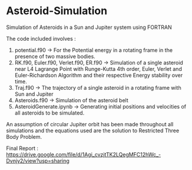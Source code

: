 # Asteroid-Simulation
Simulation of Asteroids in a Sun and Jupiter system using FORTRAN

The code included involves :

1) potential.f90 -> For the Potential energy in a rotating frame in the presence of two massive bodies.
2) RK.f90, Euler.f90, Verlet.f90, ER.f90 -> Simulation of a single asteroid near L4 Lagrange Point with Runge-Kutta 4th order, Euler, Verlet and Euler-Richardson Algorithm and their respective Energy stability over time.
3) Traj.f90 -> The trajectory of a single asteroid in a rotating frame with Sun and Jupiter
4) Asteroids.f90 -> Simulation of the asteroid belt
5) AsteroidGenerate.ipynb -> Generating initial positions and velocities of all asteroids to be simulated.

An assumption of circular Jupiter orbit has been made throughout all simulations and the equations used are the solution to Restricted Three Body Problem.

Final Report : https://drive.google.com/file/d/1Agi_cvzjtTK2LQegMFC12hWc_-Dvnjy2/view?usp=sharing
